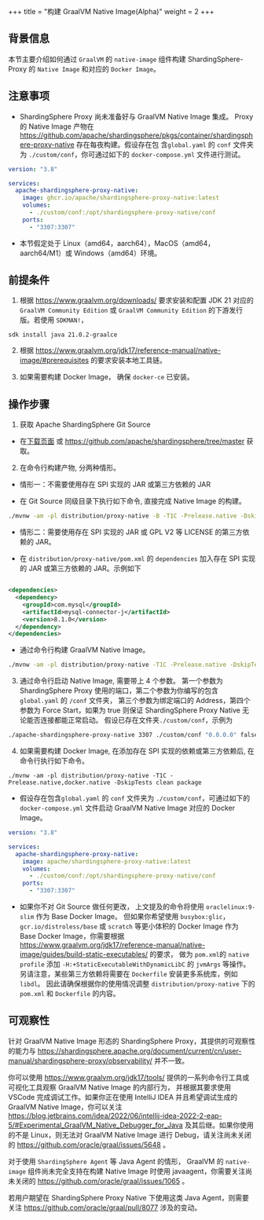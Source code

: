 +++
title = "构建 GraalVM Native Image(Alpha)"
weight = 2
+++

## 背景信息

本节主要介绍如何通过 `GraalVM` 的 `native-image` 组件构建 ShardingSphere-Proxy 的 `Native Image` 和对应的 `Docker Image`。

## 注意事项

- ShardingSphere Proxy 尚未准备好与 GraalVM Native Image 集成。 Proxy 的 Native Image 产物在
  https://github.com/apache/shardingsphere/pkgs/container/shardingsphere-proxy-native 存在每夜构建。假设存在包
  含`global.yaml` 的 `conf` 文件夹为 `./custom/conf`，你可通过如下的 `docker-compose.yml` 文件进行测试。

```yaml
version: "3.8"

services:
  apache-shardingsphere-proxy-native:
    image: ghcr.io/apache/shardingsphere-proxy-native:latest
    volumes:
      - ./custom/conf:/opt/shardingsphere-proxy-native/conf
    ports:
      - "3307:3307"
```

- 本节假定处于 Linux（amd64，aarch64），MacOS（amd64，aarch64/M1）或 Windows（amd64）环境。

## 前提条件

1. 根据 https://www.graalvm.org/downloads/ 要求安装和配置 JDK 21 对应的 `GraalVM Community Edition`
   或 `GraalVM Community Edition` 的下游发行版。若使用 `SDKMAN!`，

```shell
sdk install java 21.0.2-graalce
```

2. 根据 https://www.graalvm.org/jdk17/reference-manual/native-image/#prerequisites 的要求安装本地工具链。

3. 如果需要构建 Docker Image， 确保 `docker-ce` 已安装。

## 操作步骤

1. 获取 Apache ShardingSphere Git Source

- 在[下载页面](https://shardingsphere.apache.org/document/current/en/downloads/)
  或 https://github.com/apache/shardingsphere/tree/master 获取。

2. 在命令行构建产物, 分两种情形。

- 情形一：不需要使用存在 SPI 实现的 JAR 或第三方依赖的 JAR

- 在 Git Source 同级目录下执行如下命令, 直接完成 Native Image 的构建。

```bash
./mvnw -am -pl distribution/proxy-native -B -T1C -Prelease.native -DskipTests clean package
```

- 情形二：需要使用存在 SPI 实现的 JAR 或 GPL V2 等 LICENSE 的第三方依赖的 JAR。

- 在 `distribution/proxy-native/pom.xml` 的 `dependencies` 加入存在 SPI 实现的 JAR
  或第三方依赖的 JAR。示例如下

```xml

<dependencies>
  <dependency>
    <groupId>com.mysql</groupId>
    <artifactId>mysql-connector-j</artifactId>
    <version>8.1.0</version>
  </dependency>
</dependencies>
```

- 通过命令行构建 GraalVM Native Image。

```bash
./mvnw -am -pl distribution/proxy-native -T1C -Prelease.native -DskipTests clean package
```

3. 通过命令行启动 Native Image, 需要带上 4 个参数。
   第一个参数为 ShardingSphere Proxy 使用的端口，第二个参数为你编写的包含 `global.yaml` 的 `/conf` 文件夹，
   第三个参数为绑定端口的 Address，第四个参数为 Force Start，如果为 true 则保证 ShardingSphere Proxy Native 无论能否连接都能正常启动。
   假设已存在文件夹`./custom/conf`，示例为

```bash
./apache-shardingsphere-proxy-native 3307 ./custom/conf "0.0.0.0" false
```

4. 如果需要构建 Docker Image, 在添加存在 SPI 实现的依赖或第三方依赖后, 在命令行执行如下命令。

```shell
./mvnw -am -pl distribution/proxy-native -T1C -Prelease.native,docker.native -DskipTests clean package
```

- 假设存在包含`global.yaml` 的 `conf` 文件夹为 `./custom/conf`，可通过如下的 `docker-compose.yml` 文件启动 GraalVM Native
  Image 对应的 Docker Image。

```yaml
version: "3.8"

services:
  apache-shardingsphere-proxy-native:
    image: apache/shardingsphere-proxy-native:latest
    volumes:
      - ./custom/conf:/opt/shardingsphere-proxy-native/conf
    ports:
      - "3307:3307"
```

- 如果你不对 Git Source 做任何更改， 上文提及的命令将使用 `oraclelinux:9-slim` 作为 Base Docker Image。
  但如果你希望使用 `busybox:glic`，`gcr.io/distroless/base` 或 `scratch` 等更小体积的 Docker Image 作为 Base Docker
  Image，你需要根据 https://www.graalvm.org/jdk17/reference-manual/native-image/guides/build-static-executables/ 的要求，
  做为 `pom.xml`的 `native profile` 添加 `-H:+StaticExecutableWithDynamicLibC` 的 `jvmArgs` 等操作。
  另请注意，某些第三方依赖将需要在 `Dockerfile` 安装更多系统库，例如 `libdl`。
  因此请确保根据你的使用情况调整 `distribution/proxy-native` 下的 `pom.xml` 和 `Dockerfile` 的内容。

## 可观察性

针对 GraalVM Native Image 形态的 ShardingSphere Proxy，其提供的可观察性的能力与
https://shardingsphere.apache.org/document/current/cn/user-manual/shardingsphere-proxy/observability/ 并不一致。

你可以使用 https://www.graalvm.org/jdk17/tools/ 提供的一系列命令行工具或可视化工具观察 GraalVM Native Image 的内部行为，
并根据其要求使用 VSCode 完成调试工作。如果你正在使用 IntelliJ IDEA 并且希望调试生成的 GraalVM Native Image，你可以关注
https://blog.jetbrains.com/idea/2022/06/intellij-idea-2022-2-eap-5/#Experimental_GraalVM_Native_Debugger_for_Java
及其后继。如果你使用的不是 Linux，则无法对 GraalVM Native Image 进行 Debug，请关注尚未关闭的
https://github.com/oracle/graal/issues/5648 。

对于使用 `ShardingSphere Agent` 等 Java Agent 的情形， GraalVM 的 `native-image` 组件尚未完全支持在构建 Native
Image 时使用 javaagent，你需要关注尚未关闭的 https://github.com/oracle/graal/issues/1065 。

若用户期望在 ShardingSphere Proxy Native 下使用这类 Java Agent，则需要关注 https://github.com/oracle/graal/pull/8077 涉及的变动。

